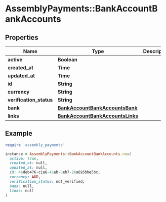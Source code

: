 # AssemblyPayments::BankAccountBankAccounts

## Properties

| Name | Type | Description | Notes |
| ---- | ---- | ----------- | ----- |
| **active** | **Boolean** |  | [optional] |
| **created_at** | **Time** |  | [optional] |
| **updated_at** | **Time** |  | [optional] |
| **id** | **String** |  | [optional] |
| **currency** | **String** |  | [optional] |
| **verification_status** | **String** |  | [optional] |
| **bank** | [**BankAccountBankAccountsBank**](BankAccountBankAccountsBank.md) |  | [optional] |
| **links** | [**BankAccountBankAccountsLinks**](BankAccountBankAccountsLinks.md) |  | [optional] |

## Example

```ruby
require 'assembly_payments'

instance = AssemblyPayments::BankAccountBankAccounts.new(
  active: true,
  created_at: null,
  updated_at: null,
  id: 46deb476-c1a6-41eb-8eb7-26a695bbe5bc,
  currency: AUD,
  verification_status: not_verified,
  bank: null,
  links: null
)
```

